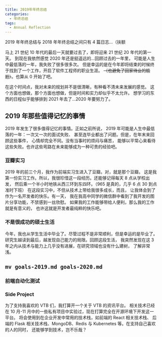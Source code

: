 ```yaml
---
title: 2019年年终总结
categories:
  - 年终总结
tags:
  - Annual Reflection
---
```


2019 年年终总结与 2018 年年终总结之间只有 4 篇日志...（扶额

<!--more-->

马上 21 世纪 10 年代的最后一天就要过去了，即将迎来 21 世纪 20 年代的第一天。
到现在我依然感觉 2020 年还是挺遥远的...回顾过去的一年里，
可能是人生中最低落的一年，我失败了很多很多次。
但是幸运的是在今年即将结束的时候终于找到了一个工作，开启了软件工程师的职业生涯。
~~（也避免了回家待业的尴尬）~~。也算从 0 开始了吧。

在这个时间点，我对未来的规划并不是很清晰，有种看不清未来发展的感觉。
这个方面也想做，那个方面也想做，但是时间和实力却似乎不太允许。
想学习的东西的日程似乎能够排到 2021 年去了...2020 年要努力了。

## 2019 年那些值得记忆的事情

2019 年发生了很多值得记忆的事情。正如之前所说，
2019 年可能是人生中最低落的一年：一次又一次的面试失败、
甚至连毕业都出了问题。但是，在年末来回顾这些事件，
心情却完全不同。没有当事时的烦闷与痛苦，
能够以平常心来看待这些失败。也许这些弯路在未来能够成为一种可贵的经验吧。

### 豆瓣实习

2019 年的前三个月，我作为前端实习生进入了豆瓣。对，就是那个豆瓣。
这是我第一份实习工作。所以，我很珍惜这一段经历。还能够记得每天 8 点从学校出发，
然后乘一个半小时地铁从西三环到东四环。（965 是真的，几乎 6 点 30 到点准时下班）
在这段实习中，不但从技术上带给我很多成长，而且，
让我体会到了作为一名开发者的快乐。有一天，
我在我高中同学的微信群中看到了我开发的图片分享功能，不禁感到一丝欣慰。
如果我的工作能够带给人便利，那么我的工作就是有意义的，
也许这就是开发者最纯粹的快乐吧。

### 不是很成功的硕士生活

今年，我也从学生生活中毕业了。尽管过程不是非常顺利，但是幸运的是毕业了。
研究生越读到最后，越发现自己能力的局限。回顾这段生活，
我突然发现在这 3 年之内从技术与能力上几乎没有进展，在研究领域也没有什么建树，
了解非常浅。

## `mv goals-2019.md goals-2020.md`

### 前端自动化测试

### Side Project

为了支持我喜欢的 VTB 们，我打算开一个关于 VTB 的资讯平台。
相关技术已经在 10 月-11 月中的一些私有项目中实验过，现在打算完全在开源环境下开发这一平台。
将会使用到在企业开发中常用的技术栈，如前端的 React 相关技术栈、
后端的 Flask 相关技术栈、MongoDB、Redis 与 Kubernetes 等。在支持自己喜欢的人的同时，
还能够学到技术，岂不乐哉？
